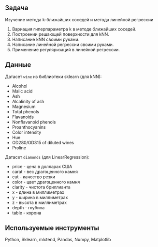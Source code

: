 ## Задача  
Изучение метода k-ближайших соседей и метода линейной регрессии
1. Вариация гиперпараметра k в методе ближайших соседей.
2. Построении решающей поверхности для kNN.
3. Написание kNN своими руками.
4. Написание линейной регрессии своими руками.
5. Применение регуляризаций в линейной регрессии.
## Данные  
Датасет `wine` из библиотеки sklearn (для kNN):
* Alcohol
* Malic acid
* Ash
* Alcalinity of ash
* Magnesium
* Total phenols
* Flavanoids
* Nonflavanoid phenols
* Proanthocyanins
* Color intensity
* Hue
* OD280/OD315 of diluted wines
* Proline

Датасет `diamonds` (для LinearRegression):
* price - цена в долларах США
* carat - вес драгоценного камня
* cut - качество резки
* color - цвет драгоценного камня
* clarity - чистота бриллианта
* x - длина в миллиметрах
* y - ширина в миллиметрах
* z - высота в миллиметрах
* depth - глубина
* table - корона

## Используемые инструменты
Python, Sklearn, mlxtend, Pandas, Numpy, Matplotlib
